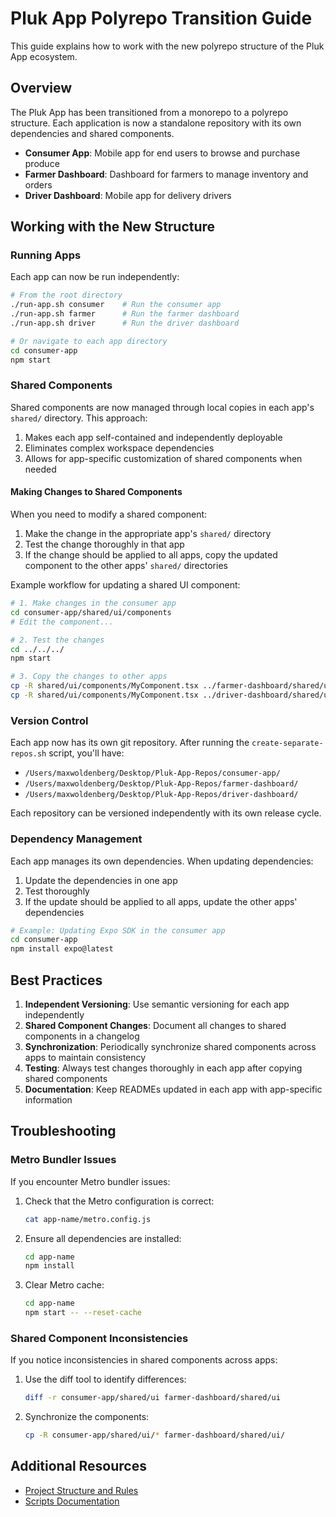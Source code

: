 # Pluk App Polyrepo Transition Guide

This guide explains how to work with the new polyrepo structure of the Pluk App ecosystem.

## Overview

The Pluk App has been transitioned from a monorepo to a polyrepo structure. Each application is now a standalone repository with its own dependencies and shared components.

- **Consumer App**: Mobile app for end users to browse and purchase produce
- **Farmer Dashboard**: Dashboard for farmers to manage inventory and orders
- **Driver Dashboard**: Mobile app for delivery drivers

## Working with the New Structure

### Running Apps

Each app can now be run independently:

```bash
# From the root directory
./run-app.sh consumer    # Run the consumer app
./run-app.sh farmer      # Run the farmer dashboard
./run-app.sh driver      # Run the driver dashboard

# Or navigate to each app directory
cd consumer-app
npm start
```

### Shared Components

Shared components are now managed through local copies in each app's `shared/` directory. This approach:

1. Makes each app self-contained and independently deployable
2. Eliminates complex workspace dependencies
3. Allows for app-specific customization of shared components when needed

#### Making Changes to Shared Components

When you need to modify a shared component:

1. Make the change in the appropriate app's `shared/` directory
2. Test the change thoroughly in that app
3. If the change should be applied to all apps, copy the updated component to the other apps' `shared/` directories

Example workflow for updating a shared UI component:

```bash
# 1. Make changes in the consumer app
cd consumer-app/shared/ui/components
# Edit the component...

# 2. Test the changes
cd ../../../
npm start

# 3. Copy the changes to other apps
cp -R shared/ui/components/MyComponent.tsx ../farmer-dashboard/shared/ui/components/
cp -R shared/ui/components/MyComponent.tsx ../driver-dashboard/shared/ui/components/
```

### Version Control

Each app now has its own git repository. After running the `create-separate-repos.sh` script, you'll have:

- `/Users/maxwoldenberg/Desktop/Pluk-App-Repos/consumer-app/`
- `/Users/maxwoldenberg/Desktop/Pluk-App-Repos/farmer-dashboard/`
- `/Users/maxwoldenberg/Desktop/Pluk-App-Repos/driver-dashboard/`

Each repository can be versioned independently with its own release cycle.

### Dependency Management

Each app manages its own dependencies. When updating dependencies:

1. Update the dependencies in one app
2. Test thoroughly
3. If the update should be applied to all apps, update the other apps' dependencies

```bash
# Example: Updating Expo SDK in the consumer app
cd consumer-app
npm install expo@latest
```

## Best Practices

1. **Independent Versioning**: Use semantic versioning for each app independently
2. **Shared Component Changes**: Document all changes to shared components in a changelog
3. **Synchronization**: Periodically synchronize shared components across apps to maintain consistency
4. **Testing**: Always test changes thoroughly in each app after copying shared components
5. **Documentation**: Keep READMEs updated in each app with app-specific information

## Troubleshooting

### Metro Bundler Issues

If you encounter Metro bundler issues:

1. Check that the Metro configuration is correct:
   ```bash
   cat app-name/metro.config.js
   ```

2. Ensure all dependencies are installed:
   ```bash
   cd app-name
   npm install
   ```

3. Clear Metro cache:
   ```bash
   cd app-name
   npm start -- --reset-cache
   ```

### Shared Component Inconsistencies

If you notice inconsistencies in shared components across apps:

1. Use the diff tool to identify differences:
   ```bash
   diff -r consumer-app/shared/ui farmer-dashboard/shared/ui
   ```

2. Synchronize the components:
   ```bash
   cp -R consumer-app/shared/ui/* farmer-dashboard/shared/ui/
   ```

## Additional Resources

- [Project Structure and Rules](./project-structure-and-rules.md)
- [Scripts Documentation](./scripts/README.md)
